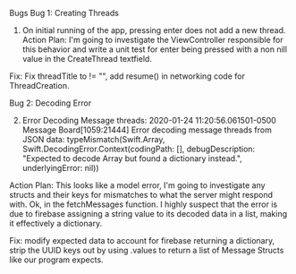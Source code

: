 Bugs
Bug 1: Creating Threads
1. On initial running of the app, pressing enter does not add a new thread. 
Action Plan: I'm going to investigate the ViewController responsible for this behavior and write a unit test for enter being pressed with a non nill value in the CreateThread textfield.   

Fix: Fix threadTitle to != "", add resume() in networking code for ThreadCreation. 


Bug 2: Decoding Error

2. Error Decoding Message threads: 2020-01-24 11:20:56.061501-0500 Message Board[1059:21444] Error decoding message threads from JSON data: typeMismatch(Swift.Array<Any>, Swift.DecodingError.Context(codingPath: [], debugDescription: "Expected to decode Array<Any> but found a dictionary instead.", underlyingError: nil))

Action Plan: This looks like a model error, I'm going to investigate any structs and their keys for mismatches to what the server might respond with.  Ok, in the fetchMessages function. I highly suspect that the error is due to firebase assigning a string value to its decoded data in a list, making it effectively a dictionary.  

Fix:  modify expected data to account for firebase returning a dictionary, strip the UUID keys out by using .values to return a list of Message Structs like our program expects. 



